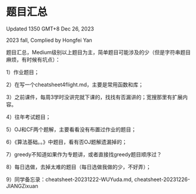 # 题目汇总

Updated 1350 GMT+8 Dec 26, 2023

2023 fall, Complied by Hongfei Yan



题目汇总，Medium级别以上题目为主，简单题目可能涉及的少（但是字符串题目麻烦，有时候有坑点）：

1）作业题目；

2）在写一个cheatsheet4flight.md，主要是常用函数和库；

3）之前课件，每周3学时没讲完就下课的，找找有否漏讲的；宽搜那里有扩展内容。

4）往年考试题目；

5）OJ和CF两个题解，主要看看没有布置过作业的题目；

6）《算法基础。。》中题目，看有否OJ题解遗漏掉的；

7）greedy不知道如果作为专题讲，或者直接找greedy题目顺序过？

8）每日选做，去掉太难的题目（每日选做我做的少，不好弄）；

9）同学备忘录：cheatsheet-20231222-WUYuda.md, cheatsheet-20231226-JIANGZixuan 
